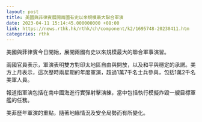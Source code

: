 ```yaml
---
layout: post
title: 美國與菲律賓展開兩國有史以來規模最大聯合軍演
date: 2023-04-11 15:14:45.000000000 +08:00
link: https://news.rthk.hk/rthk/ch/component/k2/1695748-20230411.htm
categories: rthk
---
```


美國與菲律賓今日開始，展開兩國有史以來規模最大的聯合軍事演習。

兩國官員表示，軍演表明雙方對印太地區自由與開放，以及和平與穩定的承諾。美方上月表示，這次歷時兩星期的年度軍演，超過1萬7千名士兵參與，包括1萬2千名美軍人員。

報道指軍演包括在南中國海進行實彈射擊演練，當中包括執行模擬炸毀一艘目標軍艦的任務。

美菲歷年軍演的重點，隨著地緣情況及安全局勢而有所變化。
